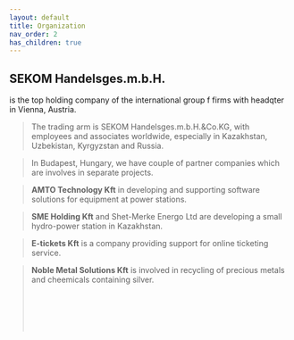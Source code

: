 ```yaml
---
layout: default
title: Organization
nav_order: 2
has_children: true
---
```


## SEKOM Handelsges.m.b.H. 
is the top holding company of the international group f firms with headqter in Vienna, Austria.

> The trading arm is SEKOM Handelsges.m.b.H.&Co.KG, with employees and associates worldwide, especially in Kazakhstan, Uzbekistan, Kyrgyzstan and Russia. 

> In Budapest, Hungary, we have couple of partner companies which are involves in separate projects. 

> __AMTO Technology Kft__ in developing and supporting software solutions for equipment at power stations. 

> __SME Holding Kft__ and Shet-Merke Energo Ltd are developing a small hydro-power station in Kazakhstan. 

> __E-tickets Kft__ is a company providing support for online ticketing service. 

> __Noble Metal Solutions Kft__ is involved in recycling of precious metals and cheemicals containing silver. 
<br><br><br><br><br><br>